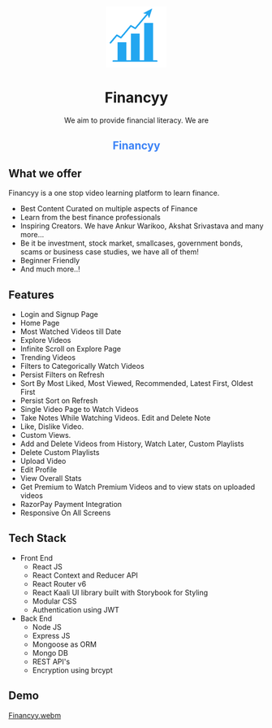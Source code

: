 <div align="center">
  <img src="src/assets/financyy-logo.png" height="120" width="120" alt="Financyy Logo"/>
  
# Financyy
 We aim to provide financial literacy. We are <h2 style="color:#3b82f6; ">Financyy</h2>
</div>

## What we offer

Financyy is a one stop video learning platform to learn finance.
- Best Content Curated on multiple aspects of Finance
- Learn from the best finance professionals
- Inspiring Creators. We have Ankur Warikoo, Akshat Srivastava and many more...
- Be it be investment, stock market, smallcases, government bonds, scams or business case studies, we have all of them!
- Beginner Friendly
- And much more..!

## Features

- Login and Signup Page
- Home Page
- Most Watched Videos till Date
- Explore Videos
- Infinite Scroll on Explore Page
- Trending Videos
- Filters to Categorically Watch Videos
- Persist Filters on Refresh
- Sort By Most Liked, Most Viewed, Recommended, Latest First, Oldest First
- Persist Sort on Refresh
- Single Video Page to Watch Videos
- Take Notes While Watching Videos. Edit and Delete Note
- Like, Dislike Video. 
- Custom Views. 
- Add and Delete Videos from History, Watch Later, Custom Playlists
- Delete Custom Playlists
- Upload Video
- Edit Profile
- View Overall Stats
- Get Premium to Watch Premium Videos and to view stats on uploaded videos
- RazorPay Payment Integration
- Responsive On All Screens

## Tech Stack

- Front End
    - React JS  
    - React Context and Reducer API
    - React Router v6
    - React Kaali UI library built with Storybook for Styling
    - Modular CSS
    - Authentication using JWT
- Back End
    - Node JS
    - Express JS
    - Mongoose as ORM
    - Mongo DB
    - REST API's
    - Encryption using brcypt
  
## Demo

[Financyy.webm](https://user-images.githubusercontent.com/56448543/177322796-88264bf5-9386-4a4e-af78-be2e697d8362.webm)
